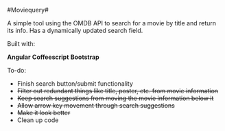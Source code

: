 #Moviequery#

A simple tool using the OMDB API to search for a movie by title and return its info.
Has a dynamically updated search field.

Built with:

**Angular**
**Coffeescript**
**Bootstrap**


To-do:
* Finish search button/submit functionality
* ~~Filter out redundant things like title, poster, etc. from movie information~~
* ~~Keep search suggestions from moving the movie information below it~~
* ~~Allow arrow key movement through search suggestions~~
* ~~Make it look better~~
* Clean up code
